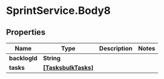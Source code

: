 # SprintService.Body8

## Properties

Name | Type | Description | Notes
------------ | ------------- | ------------- | -------------
**backlogId** | **String** |  | 
**tasks** | [**[TasksbulkTasks]**](TasksbulkTasks.md) |  | 


